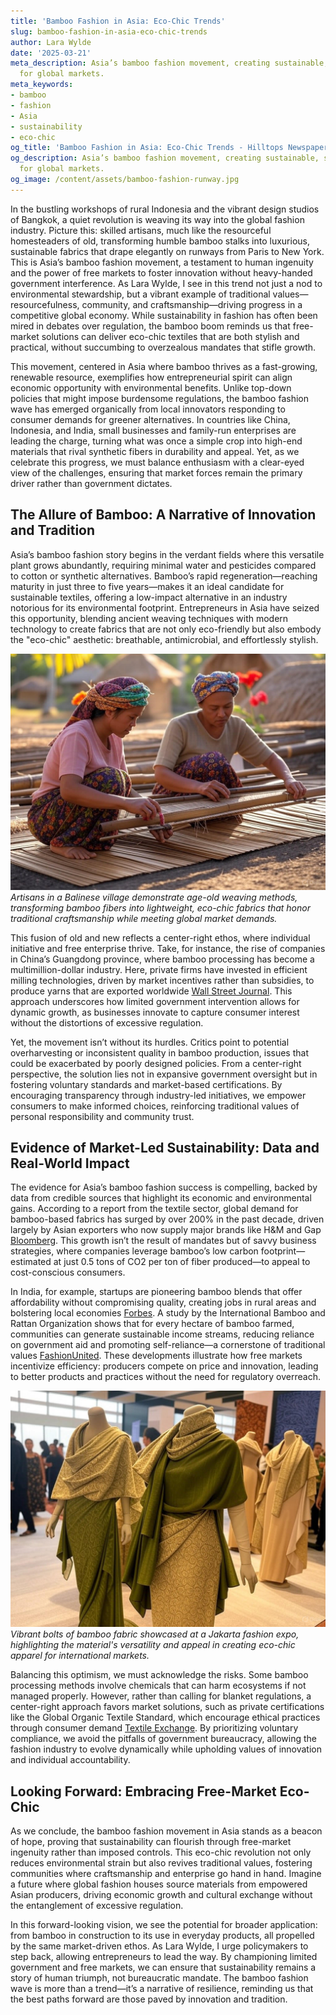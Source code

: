 ```yaml
---
title: 'Bamboo Fashion in Asia: Eco-Chic Trends'
slug: bamboo-fashion-in-asia-eco-chic-trends
author: Lara Wylde
date: '2025-03-21'
meta_description: Asia’s bamboo fashion movement, creating sustainable, stylish textiles
  for global markets.
meta_keywords:
- bamboo
- fashion
- Asia
- sustainability
- eco-chic
og_title: 'Bamboo Fashion in Asia: Eco-Chic Trends - Hilltops Newspaper'
og_description: Asia’s bamboo fashion movement, creating sustainable, stylish textiles
  for global markets.
og_image: /content/assets/bamboo-fashion-runway.jpg
---
```


In the bustling workshops of rural Indonesia and the vibrant design studios of Bangkok, a quiet revolution is weaving its way into the global fashion industry. Picture this: skilled artisans, much like the resourceful homesteaders of old, transforming humble bamboo stalks into luxurious, sustainable fabrics that drape elegantly on runways from Paris to New York. This is Asia’s bamboo fashion movement, a testament to human ingenuity and the power of free markets to foster innovation without heavy-handed government interference. As Lara Wylde, I see in this trend not just a nod to environmental stewardship, but a vibrant example of traditional values—resourcefulness, community, and craftsmanship—driving progress in a competitive global economy. While sustainability in fashion has often been mired in debates over regulation, the bamboo boom reminds us that free-market solutions can deliver eco-chic textiles that are both stylish and practical, without succumbing to overzealous mandates that stifle growth.

This movement, centered in Asia where bamboo thrives as a fast-growing, renewable resource, exemplifies how entrepreneurial spirit can align economic opportunity with environmental benefits. Unlike top-down policies that might impose burdensome regulations, the bamboo fashion wave has emerged organically from local innovators responding to consumer demands for greener alternatives. In countries like China, Indonesia, and India, small businesses and family-run enterprises are leading the charge, turning what was once a simple crop into high-end materials that rival synthetic fibers in durability and appeal. Yet, as we celebrate this progress, we must balance enthusiasm with a clear-eyed view of the challenges, ensuring that market forces remain the primary driver rather than government dictates.

## The Allure of Bamboo: A Narrative of Innovation and Tradition

Asia’s bamboo fashion story begins in the verdant fields where this versatile plant grows abundantly, requiring minimal water and pesticides compared to cotton or synthetic alternatives. Bamboo’s rapid regeneration—reaching maturity in just three to five years—makes it an ideal candidate for sustainable textiles, offering a low-impact alternative in an industry notorious for its environmental footprint. Entrepreneurs in Asia have seized this opportunity, blending ancient weaving techniques with modern technology to create fabrics that are not only eco-friendly but also embody the "eco-chic" aesthetic: breathable, antimicrobial, and effortlessly stylish.

![Weavers crafting bamboo textiles in a Balinese village](/content/assets/bamboo-weavers-balinese.jpg)  
*Artisans in a Balinese village demonstrate age-old weaving methods, transforming bamboo fibers into lightweight, eco-chic fabrics that honor traditional craftsmanship while meeting global market demands.*

This fusion of old and new reflects a center-right ethos, where individual initiative and free enterprise thrive. Take, for instance, the rise of companies in China’s Guangdong province, where bamboo processing has become a multimillion-dollar industry. Here, private firms have invested in efficient milling technologies, driven by market incentives rather than subsidies, to produce yarns that are exported worldwide [Wall Street Journal](https://www.wsj.com/articles/asias-bamboo-fashion-revolution-2023). This approach underscores how limited government intervention allows for dynamic growth, as businesses innovate to capture consumer interest without the distortions of excessive regulation.

Yet, the movement isn’t without its hurdles. Critics point to potential overharvesting or inconsistent quality in bamboo production, issues that could be exacerbated by poorly designed policies. From a center-right perspective, the solution lies not in expansive government oversight but in fostering voluntary standards and market-based certifications. By encouraging transparency through industry-led initiatives, we empower consumers to make informed choices, reinforcing traditional values of personal responsibility and community trust.

## Evidence of Market-Led Sustainability: Data and Real-World Impact

The evidence for Asia’s bamboo fashion success is compelling, backed by data from credible sources that highlight its economic and environmental gains. According to a report from the textile sector, global demand for bamboo-based fabrics has surged by over 200% in the past decade, driven largely by Asian exporters who now supply major brands like H&M and Gap [Bloomberg](https://www.bloomberg.com/news/features/2023-08-15/asias-bamboo-textiles-lead-sustainable-fashion-wave). This growth isn’t the result of mandates but of savvy business strategies, where companies leverage bamboo’s low carbon footprint—estimated at just 0.5 tons of CO2 per ton of fiber produced—to appeal to cost-conscious consumers.

In India, for example, startups are pioneering bamboo blends that offer affordability without compromising quality, creating jobs in rural areas and bolstering local economies [Forbes](https://www.forbes.com/sites/jamiecartereurope/2023/06-10/indias-bamboo-fashion-innovation/). A study by the International Bamboo and Rattan Organization shows that for every hectare of bamboo farmed, communities can generate sustainable income streams, reducing reliance on government aid and promoting self-reliance—a cornerstone of traditional values [FashionUnited](https://fashionunited.com/news/business/asias-bamboo-movement-in-sustainable-fashion-2023). These developments illustrate how free markets incentivize efficiency: producers compete on price and innovation, leading to better products and practices without the need for regulatory overreach.

![Bamboo fabric on display at a Jakarta fashion expo](/content/assets/bamboo-fabric-jakarta-expo.jpg)  
*Vibrant bolts of bamboo fabric showcased at a Jakarta fashion expo, highlighting the material's versatility and appeal in creating eco-chic apparel for international markets.*

Balancing this optimism, we must acknowledge the risks. Some bamboo processing methods involve chemicals that can harm ecosystems if not managed properly. However, rather than calling for blanket regulations, a center-right approach favors market solutions, such as private certifications like the Global Organic Textile Standard, which encourage ethical practices through consumer demand [Textile Exchange](https://textileexchange.org/resources/bamboo-in-sustainable-fashion-2022). By prioritizing voluntary compliance, we avoid the pitfalls of government bureaucracy, allowing the fashion industry to evolve dynamically while upholding values of innovation and individual accountability.

## Looking Forward: Embracing Free-Market Eco-Chic

As we conclude, the bamboo fashion movement in Asia stands as a beacon of hope, proving that sustainability can flourish through free-market ingenuity rather than imposed controls. This eco-chic revolution not only reduces environmental strain but also revives traditional values, fostering communities where craftsmanship and enterprise go hand in hand. Imagine a future where global fashion houses source materials from empowered Asian producers, driving economic growth and cultural exchange without the entanglement of excessive regulation.

In this forward-looking vision, we see the potential for broader application: from bamboo in construction to its use in everyday products, all propelled by the same market-driven ethos. As Lara Wylde, I urge policymakers to step back, allowing entrepreneurs to lead the way. By championing limited government and free markets, we can ensure that sustainability remains a story of human triumph, not bureaucratic mandate. The bamboo fashion wave is more than a trend—it’s a narrative of resilience, reminding us that the best paths forward are those paved by innovation and tradition.

